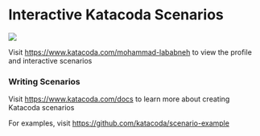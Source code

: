 # Interactive Katacoda Scenarios

[![](http://shields.katacoda.com/katacoda/mohammad-lababneh/count.svg)](https://www.katacoda.com/mohammad-lababneh "Get your profile on Katacoda.com")

Visit https://www.katacoda.com/mohammad-lababneh to view the profile and interactive scenarios

### Writing Scenarios
Visit https://www.katacoda.com/docs to learn more about creating Katacoda scenarios

For examples, visit https://github.com/katacoda/scenario-example
